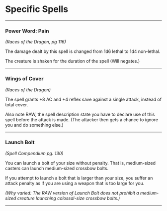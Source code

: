 # Specific Spells

----

### Power Word: Pain

*(Races of the Dragon, pg 116)*

The damage dealt by this spell is changed from 1d6 lethal to 1d4 non-lethal.

The creature is shaken for the duration of the spell (Will negates.)

----

### Wings of Cover

*(Races of the Dragon)*

The spell grants +8 AC and +4 reflex save against a single attack, instead of total cover.

Also note RAW, the spell description state you have to declare use of this spell before the attack is made. (The attacker then gets a chance to ignore you and do something else.)

----

### Launch Bolt

*(Spell Compendium pg. 130)*

You can launch a bolt of your size without penalty. That is, medium-sized casters can launch medium-sized crossbow bolts.

If you attempt to launch a bolt that is larger than your size, you suffer an attack penalty as if you are using a weapon that is too large for you.

*(Why varied: The RAW version of Launch Bolt does not prohibit a medium-sized creature launching colossal-size crossbow bolts.)*

----